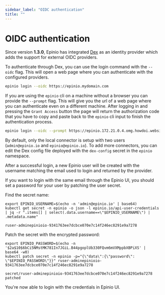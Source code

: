 ```yaml
---
sidebar_label: "OIDC authentication"
title: ""
---
```


# OIDC authentication

Since version **1.3.0**, Epinio has integrated [Dex](https://dexidp.io/) as an identity provider which adds the support for external OIDC providers.

To authenticate through Dex, you can use the login command with the `--oidc` flag. This will open a web page where you can authenticate with the configured providers.

```bash
epinio login --oidc https://epinio.mydomain.com
```

If you are using the `epinio` cli on a machine without a browser you can provide the `--prompt` flag. This will give you the url of a web page where you can authenticate even on a different machine. After logging in and pressing the `Grant Access` button the page will return the authorization code that you have to copy and paste back to the `epinio` cli input to finish the authentication process.

```bash
epinio login --oidc --prompt https://epinio.172.21.0.4.omg.howdoi.website
```

By default, only the local connector is setup with two users (`admin@epinio.io` and `epinio@epinio.io`).
To add more connectors, you can edit the Dex config file deployed with the `dex-config` secret in the `epinio` namespace.

After a successful login, a new Epinio user will be created with the username matching the email used to login and returned by the provider.


If you want to login with the same email through the Epinio UI, you should set a password for your user by patching the user secret.

Find the secret name:
```
export EPINIO_USERNAME=$(echo -n 'admin@epinio.io' | base64)
kubectl get secret -n epinio -o json -l epinio.io/api-user-credentials | jq -r ".items[] | select(.data.username==\"$EPINIO_USERNAME\") | .metadata.name"

ruser-adminepinioio-9341763ee7dcbce070e7c14f246ec8291e9a7278
```

Patch the secret with the encrypted password:
```
export EPINIO_PASSWORD=$(echo -n '$2a$10$6bCi5NMstMK781In7JGiL.B44pgoplUb330FQvm6mVXMppbXBPiXS' | base64 -w0)
kubectl patch secret -n epinio -p="{\"data\":{\"password\": \"$EPINIO_PASSWORD\"}}" ruser-adminepinioio-9341763ee7dcbce070e7c14f246ec8291e9a7278

secret/ruser-adminepinioio-9341763ee7dcbce070e7c14f246ec8291e9a7278 patched
```

You're now able to login with the credentials in Epinio UI.

